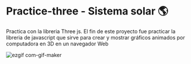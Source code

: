 # Practice-three - Sistema solar 🌎

Practica con la libreria Three js. 
El fin de este proyecto fue practicar la libreria de javascript que sirve para crear y mostrar gráficos animados por computadora en 3D en un navegador Web

![ezgif com-gif-maker](https://user-images.githubusercontent.com/66225450/126587321-60583780-0841-4ece-b0a1-fc709baa9696.gif)


